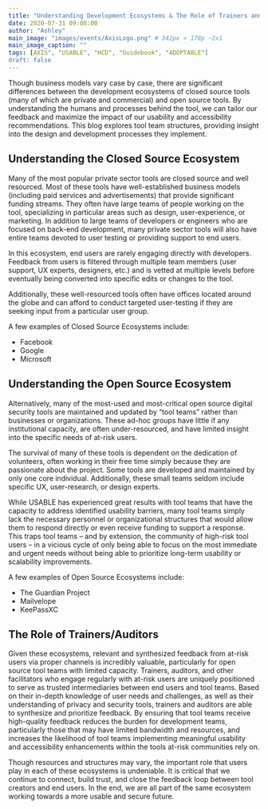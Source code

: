 ```yaml
---
title: "Understanding Development Ecosystems & The Role of Trainers and Auditors"
date: 2020-07-31 09:00:00
author: "Ashley"
main_image: "images/events/AxisLogo.png" # 342px × 178p ~2x1
main_image_caption: ""
tags: [AXIS", "USABLE", "HCD", "Guidebook", "ADOPTABLE"]
draft: false
---
```


Though business models vary case by case, there are significant differences between the development ecosystems of closed source tools (many of which are private and commercial) and open source tools. By understanding the humans and processes behind the tool, we can tailor our feedback and maximize the impact of our usability and accessibility recommendations. This blog explores tool team structures, providing insight into the design and development processes they implement. 

## Understanding the Closed Source Ecosystem

Many of the most popular private sector tools are closed source and well resourced. Most of these tools have well-established business models (including paid services and advertisements) that provide significant funding streams. They often have large teams of people working on the tool, specializing in particular areas such as design, user-experience, or marketing. In addition to large teams of developers or engineers who are focused on back-end development, many private sector tools will also have entire teams devoted to user testing or providing support to end users.

In this ecosystem, end users are rarely engaging directly with developers. Feedback from users is filtered through multiple team members (user support, UX experts, designers, etc.) and is vetted at multiple levels before eventually being converted into specific edits or changes to the tool.  

Additionally, these well-resourced tools often have offices located around the globe and can afford to conduct targeted user-testing if they are seeking input from a particular user group.

A few examples of Closed Source Ecosystems include:

- Facebook
- Google
- Microsoft

## Understanding the Open Source Ecosystem

Alternatively, many of the most-used and most-critical open source digital security tools are maintained and updated by “tool teams” rather than businesses or organizations. These ad-hoc groups have little if any institutional capacity, are often under-resourced, and have limited insight into the specific needs of at-risk users.

The survival of many of these tools is dependent on the dedication of volunteers, often working in their free time simply because they are passionate about the project. Some tools are developed and maintained by only one core individual. Additionally, these small teams seldom include specific UX, user-research, or design experts.


While USABLE has experienced great results with tool teams that have the capacity to address identified usability barriers, many tool teams simply lack the necessary personnel or organizational structures that would allow them to respond directly or even receive funding to support a response. This traps tool teams – and by extension, the community of high-risk tool users – in a vicious cycle of only being able to focus on the most immediate and urgent needs without being able to prioritize long-term usability or scalability improvements.

A few examples of Open Source Ecosystems include:
- The Guardian Project
- Mailvelope
- KeePassXC

## The Role of Trainers/Auditors

Given these ecosystems, relevant and synthesized feedback from at-risk users via proper channels is incredibly valuable, particularly for open source tool teams with limited capacity. Trainers, auditors, and other facilitators who engage regularly with at-risk users are uniquely positioned to serve as trusted intermediaries between end users and tool teams. Based on their in-depth knowledge of user needs and challenges, as well as their understanding of privacy and security tools, trainers and auditors are able to synthesize and prioritize feedback. By ensuring that tool teams receive high-quality feedback reduces the burden for development teams, particularly those that may have limited bandwidth and resources, and increases the likelihood of tool teams implementing meaningful usability and accessibility enhancements within the tools at-risk communities rely on.

Though resources and structures may vary, the important role that users play in each of these ecosystems is undeniable. It is critical that we continue to connect, build trust, and close the feedback loop between tool creators and end users. In the end, we are all part of the same ecosystem working towards a more usable and secure future.
